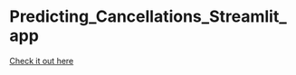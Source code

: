 # Predicting_Cancellations_Streamlit_app

[Check it out here](https://share.streamlit.io/merrillm1/predicting_cancellations_streamlit_app/predicting_hotel_cancellations.py)
